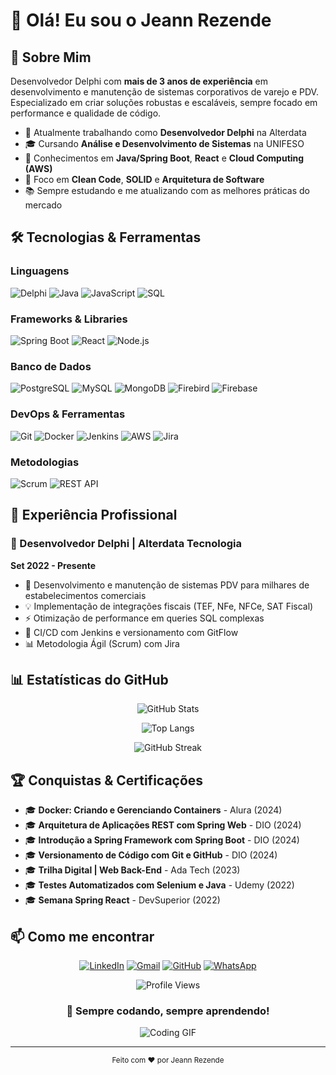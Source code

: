 # 👋 Olá! Eu sou o Jeann Rezende

## 🚀 Sobre Mim

Desenvolvedor Delphi com **mais de 3 anos de experiência** em desenvolvimento e manutenção de sistemas corporativos de varejo e PDV. Especializado em criar soluções robustas e escaláveis, sempre focado em performance e qualidade de código.

- 💼 Atualmente trabalhando como **Desenvolvedor Delphi** na Alterdata
- 🎓 Cursando **Análise e Desenvolvimento de Sistemas** na UNIFESO
- 🌱 Conhecimentos em **Java/Spring Boot**, **React** e **Cloud Computing (AWS)**
- 🎯 Foco em **Clean Code**, **SOLID** e **Arquitetura de Software**
- 📚 Sempre estudando e me atualizando com as melhores práticas do mercado

## 🛠️ Tecnologias & Ferramentas

### Linguagens
![Delphi](https://img.shields.io/badge/Delphi-EE1F35?style=for-the-badge&logo=delphi&logoColor=white)
![Java](https://img.shields.io/badge/Java-ED8B00?style=for-the-badge&logo=openjdk&logoColor=white)
![JavaScript](https://img.shields.io/badge/JavaScript-F7DF1E?style=for-the-badge&logo=javascript&logoColor=black)
![SQL](https://img.shields.io/badge/SQL-4479A1?style=for-the-badge&logo=postgresql&logoColor=white)

### Frameworks & Libraries
![Spring Boot](https://img.shields.io/badge/Spring_Boot-6DB33F?style=for-the-badge&logo=spring-boot&logoColor=white)
![React](https://img.shields.io/badge/React-20232A?style=for-the-badge&logo=react&logoColor=61DAFB)
![Node.js](https://img.shields.io/badge/Node.js-43853D?style=for-the-badge&logo=node.js&logoColor=white)

### Banco de Dados
![PostgreSQL](https://img.shields.io/badge/PostgreSQL-316192?style=for-the-badge&logo=postgresql&logoColor=white)
![MySQL](https://img.shields.io/badge/MySQL-005C84?style=for-the-badge&logo=mysql&logoColor=white)
![MongoDB](https://img.shields.io/badge/MongoDB-4EA94B?style=for-the-badge&logo=mongodb&logoColor=white)
![Firebird](https://img.shields.io/badge/Firebird-F05340?style=for-the-badge&logo=firebird&logoColor=white)
![Firebase](https://img.shields.io/badge/Firebase-FFCA28?style=for-the-badge&logo=firebase&logoColor=black)

### DevOps & Ferramentas
![Git](https://img.shields.io/badge/Git-F05032?style=for-the-badge&logo=git&logoColor=white)
![Docker](https://img.shields.io/badge/Docker-2496ED?style=for-the-badge&logo=docker&logoColor=white)
![Jenkins](https://img.shields.io/badge/Jenkins-D24939?style=for-the-badge&logo=jenkins&logoColor=white)
![AWS](https://img.shields.io/badge/AWS-232F3E?style=for-the-badge&logo=amazon-aws&logoColor=white)
![Jira](https://img.shields.io/badge/Jira-0052CC?style=for-the-badge&logo=jira&logoColor=white)

### Metodologias
![Scrum](https://img.shields.io/badge/Scrum-6DB33F?style=for-the-badge&logo=scrumalliance&logoColor=white)
![REST API](https://img.shields.io/badge/REST_API-009688?style=for-the-badge&logo=fastapi&logoColor=white)

## 💼 Experiência Profissional

### 🔹 Desenvolvedor Delphi | Alterdata Tecnologia
**Set 2022 - Presente**

- 🚀 Desenvolvimento e manutenção de sistemas PDV para milhares de estabelecimentos comerciais
- 💡 Implementação de integrações fiscais (TEF, NFe, NFCe, SAT Fiscal)
- ⚡ Otimização de performance em queries SQL complexas
- 🔄 CI/CD com Jenkins e versionamento com GitFlow
- 📊 Metodologia Ágil (Scrum) com Jira

## 📊 Estatísticas do GitHub

<div align="center">
  
  ![GitHub Stats](https://github-readme-stats.vercel.app/api?username=JeannRezende7&show_icons=true&theme=tokyonight&hide_border=true&count_private=true)
  
  ![Top Langs](https://github-readme-stats.vercel.app/api/top-langs/?username=JeannRezende7&layout=compact&theme=tokyonight&hide_border=true)
  
  ![GitHub Streak](https://github-readme-streak-stats.herokuapp.com/?user=JeannRezende7&theme=tokyonight&hide_border=true)

</div>

## 🏆 Conquistas & Certificações

- 🎓 **Docker: Criando e Gerenciando Containers** - Alura (2024)
- 🎓 **Arquitetura de Aplicações REST com Spring Web** - DIO (2024)
- 🎓 **Introdução a Spring Framework com Spring Boot** - DIO (2024)
- 🎓 **Versionamento de Código com Git e GitHub** - DIO (2024)
- 🎓 **Trilha Digital | Web Back-End** - Ada Tech (2023)
- 🎓 **Testes Automatizados com Selenium e Java** - Udemy (2022)
- 🎓 **Semana Spring React** - DevSuperior (2022)

## 📫 Como me encontrar

<div align="center">

[![LinkedIn](https://img.shields.io/badge/LinkedIn-0077B5?style=for-the-badge&logo=linkedin&logoColor=white)](https://www.linkedin.com/in/jeann-rezende-0739381a7/)
[![Gmail](https://img.shields.io/badge/Gmail-D14836?style=for-the-badge&logo=gmail&logoColor=white)](mailto:jeann.rezende99@gmail.com)
[![GitHub](https://img.shields.io/badge/GitHub-100000?style=for-the-badge&logo=github&logoColor=white)](https://github.com/JeannRezende7)
[![WhatsApp](https://img.shields.io/badge/WhatsApp-25D366?style=for-the-badge&logo=whatsapp&logoColor=white)](https://wa.me/5521974509122)

  
  ![Profile Views](https://komarev.com/ghpvc/?username=JeannRezende7&color=667eea&style=for-the-badge)
  
  ### 🚀 Sempre codando, sempre aprendendo!
  
  ![Coding GIF](https://media.giphy.com/media/qgQUggAC3Pfv687qPC/giphy.gif)

</div>

---

<div align="center">
  <sub>Feito com ❤️ por Jeann Rezende</sub>
</div>
